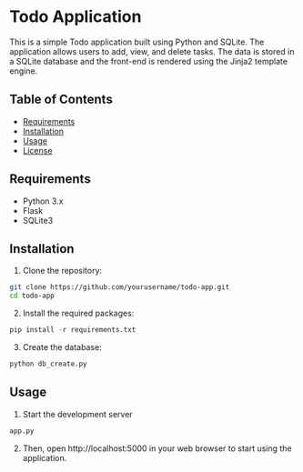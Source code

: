 # Todo Application

This is a simple Todo application built using Python and SQLite. The application allows users to add, view, and delete tasks. The data is stored in a SQLite database and the front-end is rendered using the Jinja2 template engine.

## Table of Contents

- [Requirements](#requirements)
- [Installation](#installation)
- [Usage](#usage)
- [License](#license)

## Requirements

- Python 3.x
- Flask
- SQLite3

## Installation

1. Clone the repository:
```bash
git clone https://github.com/yourusername/todo-app.git
cd todo-app
```
2. Install the required packages:
```python
pip install -r requirements.txt
```
3. Create the database:
```python
python db_create.py
```
## Usage
1. Start the development server
```python
app.py
```
2. Then, open http://localhost:5000 in your web browser to start using the application.
